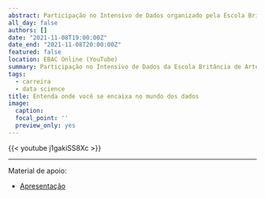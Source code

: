```yaml
---
abstract: Participação no Intensivo de Dados organizado pela Escola Britância de Artes Criativas & Tecnologia (EBAC), falando sobre os principais papeis na carreira de dados.
all_day: false
authors: []
date: "2021-11-08T19:00:00Z"
date_end: "2021-11-08T20:00:00Z"
featured: false
location: EBAC Online (YouTube)
summary: Participação no Intensivo de Dados da Escola Britância de Artes Criativas & Tecnologia (EBAC). 
tags:
  - carreira
  - data science
title: Entenda onde você se encaixa no mundo dos dados
image:
  caption:
  focal_point: ''
  preview_only: yes  
---
```


{{< youtube j1gakiSS8Xc >}}

<hr>

Material de apoio:

- [Apresentação](https://drive.google.com/uc?export=download&id=1KIl1DQJRZGGJEZg0BRCsSpZnnvABYrTG)
